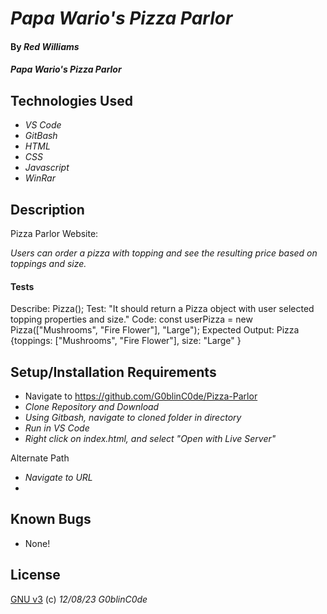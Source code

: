 # _Papa Wario's Pizza Parlor_

#### By _**Red Williams**_

#### _Papa Wario's Pizza Parlor_

## Technologies Used

* _VS Code_
* _GitBash_
* _HTML_
* _CSS_
* _Javascript_
* _WinRar_

## Description

Pizza Parlor Website:

_Users can order a pizza with topping and see the resulting price based on toppings and size._

#### Tests

Describe: Pizza();
Test: "It should return a Pizza object with user selected topping properties and size."
Code: const userPizza = new Pizza(["Mushrooms", "Fire Flower"], "Large");
Expected Output: Pizza {toppings: ["Mushrooms", "Fire Flower"], size: "Large" }


## Setup/Installation Requirements

* Navigate to https://github.com/G0blinC0de/Pizza-Parlor
* _Clone Repository and Download_
* _Using Gitbash, navigate to cloned folder in directory_
* _Run in VS Code_
* _Right click on index.html, and select "Open with Live Server"_ 

Alternate Path
* _Navigate to URL_
* 



## Known Bugs

* None!


## License

[GNU v3](LICENSE) (c) _12/08/23_ _G0blinC0de_